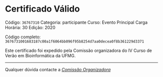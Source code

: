 # Certificado Válido

Código: `36767310`
Categoria: participante
Curso: Evento Principal
Carga Horária: 30
Edição: 2020


Código completo: `3676731001683187c00a1f6064bb096f95b8254d7aa0decea0f8b361229d3371`


Este certificado foi expedido pela Comissão organizadora do IV Curso de Verão em Bioinformática da UFMG.

----

Qualquer dúvida contacte a [_Comissão Organizadora_](<mailto:cursobioinfoufmg@gmail.com$subject=[Certificados]>)

